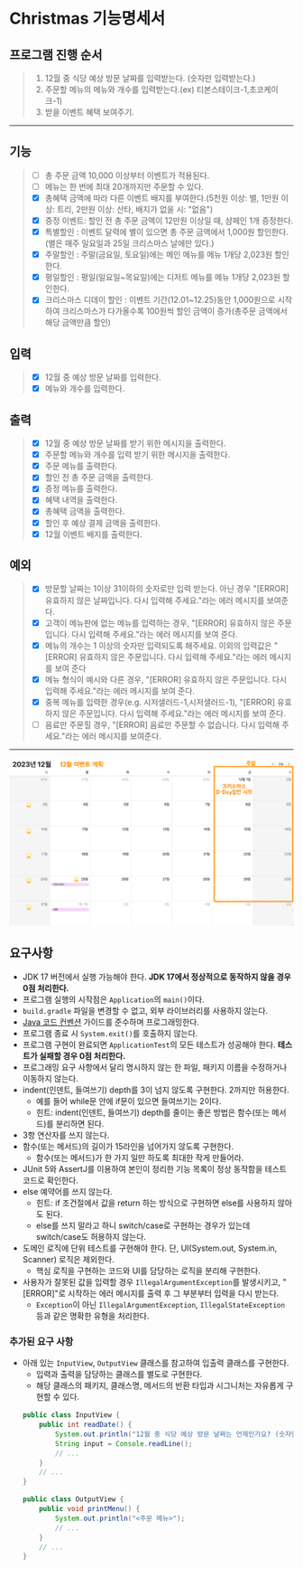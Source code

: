 # Christmas 기능명세서

## 프로그램 진행 순서

> 1. 12월 중 식당 예상 방문 날짜를 입력받는다. (숫자만 입력받는다.)
> 2. 주문할 메뉴의 메뉴와 개수를 입력받는다.(ex) 티본스테이크-1,초코케이크-1)
> 3. 받을 이벤트 혜택 보여주기.
-----------------------------------------------------
## 기능

> * [ ] 총 주문 금액 10,000 이상부터 이벤트가 적용된다.
> * [ ] 메뉴는 한 번에 최대 20개까지만 주문할 수 있다.
> * [X] 총혜택 금액에 따라 다른 이벤트 배지를 부여한다.(5천원 이상: 별, 1만원 이상: 트리, 2만원 이상: 산타, 배지가 없을 시: "없음")
> * [X] 증정 이벤트: 할인 전 총 주문 금액이 12만원 이상일 때, 샴페인 1개 증정한다.
> * [X] 특별할인 :  이벤트 달력에 별이 있으면 총 주문 금액에서 1,000원 할인한다.(별은 매주 일요일과 25일 크리스마스 날에만 있다.)
> * [X] 주말할인 : 주말(금요일, 토요일)에는 메인 메뉴를 메뉴 1개당 2,023원 할인한다.
> * [X] 평일할인 : 평일(일요일~목요일)에는 디저트 메뉴를 메뉴 1개당 2,023원 할인한다.
> * [X] 크리스마스 디데이 할인 : 이벤트 기간(12.01~12.25)동안 1,000원으로 시작하여 크리스마스가 다가올수록 100원씩 할인 금액이 증가(총주문 금액에서 해당 금액만큼 할인)

## 입력

> * [X] 12월 중 예상 방문 날짜를 입력한다.
> * [X] 메뉴와 개수를 입력한다.

## 출력

> * [X] 12월 중 예상 방문 날짜를 받기 위한 메시지을 출력한다.
> * [X] 주문할 메뉴와 개수를 입력 받기 위한 메시지을 출력한다.
> * [X] 주문 메뉴를 출력한다.
> * [X] 할인 전 총 주문 금액을 출력한다.
> * [X] 증정 메뉴를 출력한다.
> * [X] 혜택 내역을 출력한다.
> * [X] 총혜택 금액을 출력한다.
> * [X] 할인 후 예상 결제 금액을 출력한다.
> * [X] 12월 이벤트 배지를 출력한다.

## 예외

> * [X] 방문할 날짜는 1이상 31이하의 숫자로만 입력 받는다. 아닌 경우 "[ERROR] 유효하지 않은 날짜입니다. 다시 입력해 주세요."라는 에러 메시지를 보여준다. 
> * [X] 고객이 메뉴판에 없는 메뉴를 입력하는 경우, "[ERROR] 유효하지 않은 주문입니다. 다시 입력해 주세요."라는 에러 메시지를 보여 준다.
> * [X] 메뉴의 개수는 1 이상의 숫자만 입력되도록 해주세요. 이외의 입력값은 "[ERROR] 유효하지 않은 주문입니다. 다시 입력해 주세요."라는 에러 메시지를 보여 준다
> * [X] 메뉴 형식이 예시와 다른 경우, "[ERROR] 유효하지 않은 주문입니다. 다시 입력해 주세요."라는 에러 메시지를 보여 준다.
> * [X] 중복 메뉴를 입력한 경우(e.g. 시저샐러드-1,시저샐러드-1), "[ERROR] 유효하지 않은 주문입니다. 다시 입력해 주세요."라는 에러 메시지를 보여 준다.
> * [ ] 음료만 주문힐 경우, "[ERROR] 음료만 주문할 수 없습니다. 다시 입력해 주세요."라는 에러 메시지를 보여준다.
-----------------------------------------------
![](./../image.png)
## 요구사항
- JDK 17 버전에서 실행 가능해야 한다. **JDK 17에서 정상적으로 동작하지 않을 경우 0점 처리한다.**
- 프로그램 실행의 시작점은 `Application`의 `main()`이다.
- `build.gradle` 파일을 변경할 수 없고, 외부 라이브러리를 사용하지 않는다.
- [Java 코드 컨벤션](https://github.com/woowacourse/woowacourse-docs/tree/master/styleguide/java) 가이드를 준수하며 프로그래밍한다.
- 프로그램 종료 시 `System.exit()`를 호출하지 않는다.
- 프로그램 구현이 완료되면 `ApplicationTest`의 모든 테스트가 성공해야 한다. **테스트가 실패할 경우 0점 처리한다.**
- 프로그래밍 요구 사항에서 달리 명시하지 않는 한 파일, 패키지 이름을 수정하거나 이동하지 않는다.
- indent(인덴트, 들여쓰기) depth를 3이 넘지 않도록 구현한다. 2까지만 허용한다.
  - 예를 들어 while문 안에 if문이 있으면 들여쓰기는 2이다.
  - 힌트: indent(인덴트, 들여쓰기) depth를 줄이는 좋은 방법은 함수(또는 메서드)를 분리하면 된다.
- 3항 연산자를 쓰지 않는다.
- 함수(또는 메서드)의 길이가 15라인을 넘어가지 않도록 구현한다.
  - 함수(또는 메서드)가 한 가지 일만 하도록 최대한 작게 만들어라.
- JUnit 5와 AssertJ를 이용하여 본인이 정리한 기능 목록이 정상 동작함을 테스트 코드로 확인한다.
- else 예약어를 쓰지 않는다.
  - 힌트: if 조건절에서 값을 return 하는 방식으로 구현하면 else를 사용하지 않아도 된다.
  - else를 쓰지 말라고 하니 switch/case로 구현하는 경우가 있는데 switch/case도 허용하지 않는다.
- 도메인 로직에 단위 테스트를 구현해야 한다. 단, UI(System.out, System.in, Scanner) 로직은 제외한다.
  - 핵심 로직을 구현하는 코드와 UI를 담당하는 로직을 분리해 구현한다.
- 사용자가 잘못된 값을 입력할 경우 `IllegalArgumentException`를 발생시키고, "[ERROR]"로 시작하는 에러 메시지를 출력 후 그 부분부터 입력을 다시 받는다.
  - `Exception`이 아닌 `IllegalArgumentException`, `IllegalStateException` 등과 같은 명확한 유형을 처리한다.
### 추가된 요구 사항

- 아래 있는 `InputView`, `OutputView` 클래스를 참고하여 입출력 클래스를 구현한다.
  - 입력과 출력을 담당하는 클래스를 별도로 구현한다.
  - 해당 클래스의 패키지, 클래스명, 메서드의 반환 타입과 시그니처는 자유롭게 구현할 수 있다.
  ```java
  public class InputView {
      public int readDate() {
          System.out.println("12월 중 식당 예상 방문 날짜는 언제인가요? (숫자만 입력해 주세요!)");
          String input = Console.readLine();    
          // ...
      }
      // ...
  }
  ```
  ```java
  public class OutputView {
      public void printMenu() {
          System.out.println("<주문 메뉴>");
          // ...
      }
      // ...
  }
  ```

